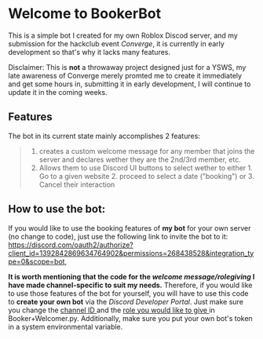 # Welcome to BookerBot

This is a simple bot I created for my own Roblox Discod server, and my submission for the hackclub event *Converge*, it is currently in early development so that's why it lacks many features.

Disclaimer: This is **not** a throwaway project designed just for a YSWS, my late awareness of Converge merely promted me to create it immediately and get some hours in, submitting it in early development, I will continue to update it in the coming weeks.

## Features
The bot in its current state mainly accomplishes 2 features:
> 1. creates a custom welcome message for any member that joins the server and declares wether they are the 2nd/3rd member, etc.
> 2. Allows them to use Discord UI buttons to select wether to either 1. Go to a given website 2. proceed to select a date ("booking") or 3. Cancel their interaction

## How to use the bot:

If you would like to use the booking features of **my bot** for your own server (no change to code), just use the following link to invite the bot to it: https://discord.com/oauth2/authorize?client_id=1392842869634764902&permissions=268438528&integration_type=0&scope=bot,

**It is worth mentioning that the code for the *welcome message/rolegiving* I have made channel-specific to suit my needs.** Therefore, if you would like to use those features of the bot for yourself, you will have to use this code to **create your own bot** via the *Discord Developer Portal*. Just make sure you change the <ins> channel ID </ins> and the <ins> role you would like to give </ins> in Booker+Welcomer.py. Additionally, make sure you put your own bot's token in a system environmental variable.
